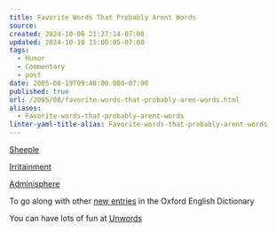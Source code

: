 ```yaml
---
title: Favorite Words That Probably Arent Words
source: 
created: 2024-10-06 21:27:14-07:00
updated: 2024-10-10 15:00:05-07:00
tags:
  - Humor
  - Commentary
  - post
date: 2005-08-19T09:48:00.000-07:00
published: true
url: /2005/08/favorite-words-that-probably-aren-words.html
aliases:
  - Favorite-words-that-probably-arent-words
linter-yaml-title-alias: Favorite-words-that-probably-arent-words
---
```



[Sheeple](https://www.google.com/url?sa=t&ct=res&cd=10&url=http%3A//en.wikipedia.org/wiki/Sheeple&ei=2MEGQ8iaCYa2Yby83I4K)  
  
[Irritainment](https://archives.tcm.ie/businesspost/2005/02/20/story2488.asp)  
  
[Adminisphere](https://www.unwords.com/unword/adminisphere.html)  
  
To go along with other [new entries](https://news.bbc.co.uk/1/hi/uk/4136108.stm) in the Oxford English Dictionary  
  
You can have lots of fun at [Unwords](https://www.unwords.com/)